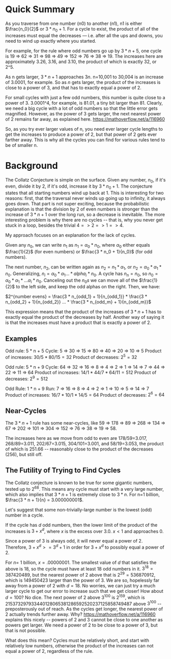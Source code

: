 # Quick Summary

As you traverse from one number (n0) to another (n1), n1 is either $\frac{n_0}{2}$ or $3 * n_0 + 1$. For a cycle to exist, the product of all of the increases must equal the decreases — i.e. after all the ups and downs, you need to wind up exactly where you started.

For example, for the rule where odd numbers go up by $3 * n + 5$, one cycle is 19 => 62 => 31 => 98 => 49 => 152 => 76 => 38 => 19. The increases here are approximately 3.26, 3.16, and 3.10, the product of which is exactly 32, or 2^5.

As n gets larger, $3 * n + 1$ approaches $3n$. n=10,001 to 30,004 is an increase of 3.0001, for example. So as $n$ gets larger, the product of the increases is close to a power of 3, and that has to exactly equal a power of 2.

For small cycles with just a few odd numbers, this number is quite close to a power of 3. 3.0001^4, for example, is 81.01, a tiny bit larger than 81. Clearly, we need a big cycle with a lot of odd numbers so that the little error gets magnified. However, as the power of 3 gets larger, the next nearest power of 2 remains far away, as explained here. https://mathoverflow.net/a/116960

So, as you try ever larger values of n, you need ever larger cycle lengths to get the increases to produce a power of 2, but that power of 2 gets ever farther away. This is why all the cycles you can find for various rules tend to be of smaller n.

# Background

The Collatz Conjecture is simple on the surface. Given any number, $n_0$, if it's even, divide it by 2, if it's odd, increase it by $3 * n_0 + 1$. The conjecture states that all starting numbers wind up back at 1. This is interesting for two reasons: first, that the traversal never winds up going up to infinity, it always goes down. That part is not super exciting, because the probabilistic explanation is that the division by 2 of even numbers is stronger than the increase of $3 * n + 1$ over the long run, so a decrease is inevitable. The more interesting problem is why there are no cycles -- that is, why you never get stuck in a loop, besides the trivial $4 => 2 => 1 => 4$. 

My approach focuses on an explanation for the lack of cycles. 

Given any $n_0$, we can write $n_1$ as $n_1 = \alpha_0 * n_0$, where $\alpha_0$ either equals $\frac{1}{2}$ (for even numbers) or $\frac{3 * n_0 + 1}{n_0}$ (for odd numbers). 

The next number, $n_2$, can be written again as $n_2 = n_1 * \alpha_1$, or $n_2 = \alpha_0 * \alpha_1 * n_0$. Generalizing, $n_i = \alpha_0 * \alpha_1 ... * alpha_i * n_0$. A cycle has $n_n = n_0$, so $n_0 = \alpha_0 * \alpha_1 * ... \alpha_i * n_0$. Canceling out the $n_0s$ we can move all of the $\frac{1}{2}$ to the left side, and keep the odd alphas on the right. Then, we have:

$2^{number evens} = \frac{3 * n_{odd_1} + 1}{n_{odd_1}} * \frac{3 * n_{odd_2} + 1}{n_{odd_2}} ... * \frac{3 * n_{odd_m} + 1}{n_{odd_m}}$

This expression means that the product of the increases of $3 * n + 1$ has to exactly equal the product of the decreases by half. Another way of saying it is that the increases must have a product that is exactly a power of 2.

## Examples

Odd rule: 5 * n + 5
Cycle: 5 => 30 => 15 => 80 => 40 => 20 => 10 => 5
Product of increases: $30/5 * 80/15 = 32$
Product of decreases: $2^5 = 32$

Odd rule: 5 * n + 9
Cycle: 64 => 32 => 16 => 8 => 4 => 2 => 1 => 14 => 7 => 44 => 22 => 11 => 64
Product of increases: $14/1 * 44/7 * 64/11 = 512$
Product of decreases: $2^9 = 512$

Odd Rule: 1 * n + 9
Run: 7 => 16 => 8 => 4 => 2 => 1 => 10 => 5 => 14 => 7
Product of increases: $16/7 * 10 / 1 * 14 / 5 = 64$
Product of decreases: $2^6 = 64$

## Near-Cycles

The $3 * n + 1$ rule has some near-cycles, like 59 => 178 => 89 => 268 => 134 => 67 => 202 => 101 => 304 => 152 => 76 => 38 => 19 => 58. 

The increases here as we move from odd to even are 178/59=3.017, 268/89=3.011, 202/67=3.015, 304/101=3.001, and 58/19=3.053, the product of which is 251.66 -- reasonably close to the product of the decreases (256), but still off. 

## The Futility of Trying to Find Cycles

The Collatz conjecture is known to be true for some gigantic numbers, tested up to $2^{68}$. This means any cycle must start with a very large number, which also implies that $3 * n + 1$ is extremely close to $3 * n$.   For n=1 billion, $\frac{3 * n + 1}{n} =  3.000000001$. 

Let's suggest that some non-trivially-large number is the lowest (odd) number in a cycle. 

If the cycle has $d$ odd numbers, then the lower limit of the product of the increases is $3 + x^d$, where $x$ is the excess over 3.0. $x < 1$ and approaches 0.  

Since a power of 3 is always odd, it will never equal a power of 2. Therefore, $3 + x^d >= 3^d + 1$ in order for $3 + x^d$ to possibly equal a power of 2.

For $n=$ 1 billion, $x = .00000001$. The smallest value of $d$ that satisfies the above is 18, so the cycle must have at least 18 odd numbers in it. $3^18 = 387420489$, but the nearest power of 2 above that is $2^29 = 536870912$, which is 149450423 larger than the power of 3. We are so, hopelessly far away from a power of 2 with $d=18$. No worries, we can just try a much larger cycle to get our error to increase such that we get closer! How about $d = 100$? No dice. The next power of 2 above $3^{100}$ is $2^{159}$, which is 215373297933440128065381286592520237125858749487 above $3^100$ -- preposterously out of reach. As the cycles get longer, the nearest power of 2 actually trends further away. Why? https://mathoverflow.net/a/116960 explains this nicely -- powers of 2 and 3 cannot be close to one another as powers get larger. We need a power of 2 to be close to a power of 3, but that is not possible.

What does this mean? Cycles must be relatively short, and start with relatively low numbers, otherwise the product of the increases can not equal a power of 2, regardless of the rule.
